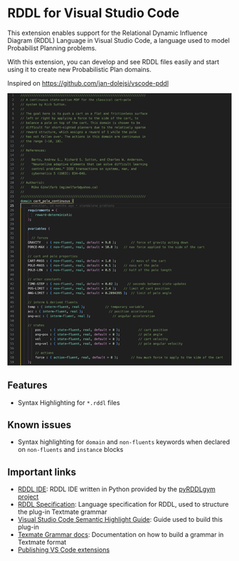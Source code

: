 # RDDL for Visual Studio Code

This extension enables support for the Relational Dynamic Influence Diagram (RDDL) Language in Visual Studio Code, a language used to model Probabilist Planning problems.

With this extension, you can develop and see RDDL files easily and start using it to create new Probabilistic Plan domains.

Inspired on https://github.com/jan-dolejsi/vscode-pddl

![](./docs/example.png)

## Features

- Syntax Highlighting for `*.rddl` files

## Known issues

- Syntax highlighting for `domain` and `non-fluents` keywords when declared on `non-fluents` and `instance` blocks

## Important links

- [RDDL IDE](https://github.com/pyrddlgym-project/rddl-ide): RDDL IDE written in Python provided by the [pyRDDLgym project](https://github.com/pyrddlgym-project)
- [RDDL Specification](https://pyrddlgym.readthedocs.io/en/latest/rddl.html#rddl-language-description): Language specification for RDDL, used to structure the plug-in Textmate grammar
- [Visual Studio Code Semantic Highlight Guide](https://code.visualstudio.com/api/language-extensions/semantic-highlight-guide): Guide used to build this plug-in
- [Texmate Grammar docs](https://macromates.com/manual/en/language_grammars): Documentation on how to build a grammar in Textmate format
- [Publishing VS Code extensions](https://code.visualstudio.com/api/working-with-extensions/publishing-extension)
